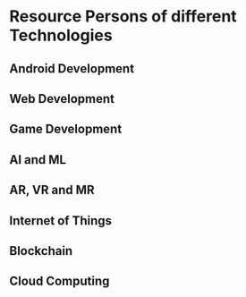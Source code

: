 # Resource Persons of different Technologies

## Android Development

## Web Development

## Game Development

## AI and ML

## AR, VR and MR

## Internet of Things

## Blockchain

## Cloud Computing
